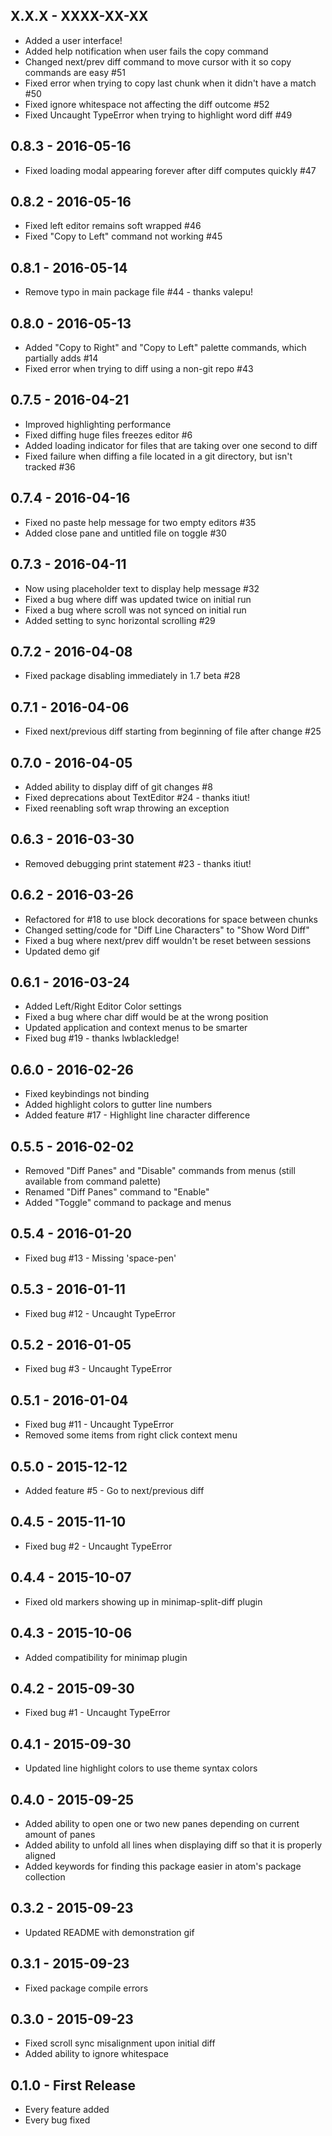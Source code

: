 ## X.X.X - XXXX-XX-XX
* Added a user interface!
* Added help notification when user fails the copy command
* Changed next/prev diff command to move cursor with it so copy commands are easy #51
* Fixed error when trying to copy last chunk when it didn't have a match #50
* Fixed ignore whitespace not affecting the diff outcome #52
* Fixed Uncaught TypeError when trying to highlight word diff #49

## 0.8.3 - 2016-05-16
* Fixed loading modal appearing forever after diff computes quickly #47

## 0.8.2 - 2016-05-16
* Fixed left editor remains soft wrapped #46
* Fixed "Copy to Left" command not working #45

## 0.8.1 - 2016-05-14
* Remove typo in main package file #44 - thanks valepu!

## 0.8.0 - 2016-05-13
* Added "Copy to Right" and "Copy to Left" palette commands, which partially adds #14
* Fixed error when trying to diff using a non-git repo #43

## 0.7.5 - 2016-04-21
* Improved highlighting performance
* Fixed diffing huge files freezes editor #6
* Added loading indicator for files that are taking over one second to diff
* Fixed failure when diffing a file located in a git directory, but isn't tracked #36

## 0.7.4 - 2016-04-16
* Fixed no paste help message for two empty editors #35
* Added close pane and untitled file on toggle #30

## 0.7.3 - 2016-04-11
* Now using placeholder text to display help message #32
* Fixed a bug where diff was updated twice on initial run
* Fixed a bug where scroll was not synced on initial run
* Added setting to sync horizontal scrolling #29

## 0.7.2 - 2016-04-08
* Fixed package disabling immediately in 1.7 beta #28

## 0.7.1 - 2016-04-06
* Fixed next/previous diff starting from beginning of file after change #25

## 0.7.0 - 2016-04-05
* Added ability to display diff of git changes #8
* Fixed deprecations about TextEditor #24 - thanks itiut!
* Fixed reenabling soft wrap throwing an exception

## 0.6.3 - 2016-03-30
* Removed debugging print statement #23 - thanks itiut!

## 0.6.2 - 2016-03-26
* Refactored for #18 to use block decorations for space between chunks
* Changed setting/code for "Diff Line Characters" to "Show Word Diff"
* Fixed a bug where next/prev diff wouldn't be reset between sessions
* Updated demo gif

## 0.6.1 - 2016-03-24
* Added Left/Right Editor Color settings
* Fixed a bug where char diff would be at the wrong position
* Updated application and context menus to be smarter
* Fixed bug #19 - thanks lwblackledge!

## 0.6.0 - 2016-02-26
* Fixed keybindings not binding
* Added highlight colors to gutter line numbers
* Added feature #17 - Highlight line character difference

## 0.5.5 - 2016-02-02
* Removed "Diff Panes" and "Disable" commands from menus (still available from command palette)
* Renamed "Diff Panes" command to "Enable"
* Added "Toggle" command to package and menus

## 0.5.4 - 2016-01-20
* Fixed bug #13 - Missing 'space-pen'

## 0.5.3 - 2016-01-11
* Fixed bug #12 - Uncaught TypeError

## 0.5.2 - 2016-01-05
* Fixed bug #3 - Uncaught TypeError

## 0.5.1 - 2016-01-04
* Fixed bug #11 - Uncaught TypeError
* Removed some items from right click context menu

## 0.5.0 - 2015-12-12
* Added feature #5 - Go to next/previous diff

## 0.4.5 - 2015-11-10
* Fixed bug #2 - Uncaught TypeError

## 0.4.4 - 2015-10-07
* Fixed old markers showing up in minimap-split-diff plugin

## 0.4.3 - 2015-10-06
* Added compatibility for minimap plugin

## 0.4.2 - 2015-09-30
* Fixed bug #1 - Uncaught TypeError

## 0.4.1 - 2015-09-30
* Updated line highlight colors to use theme syntax colors

## 0.4.0 - 2015-09-25
* Added ability to open one or two new panes depending on current amount of panes
* Added ability to unfold all lines when displaying diff so that it is properly aligned
* Added keywords for finding this package easier in atom's package collection

## 0.3.2 - 2015-09-23
* Updated README with demonstration gif

## 0.3.1 - 2015-09-23
* Fixed package compile errors

## 0.3.0 - 2015-09-23
* Fixed scroll sync misalignment upon initial diff
* Added ability to ignore whitespace

## 0.1.0 - First Release
* Every feature added
* Every bug fixed
